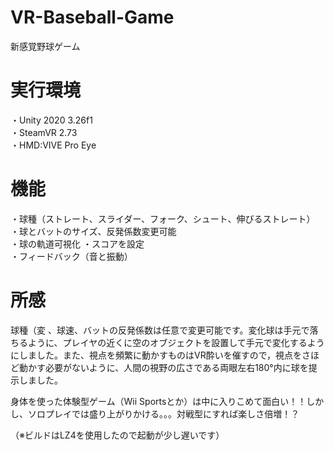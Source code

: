 # VR-Baseball-Game
新感覚野球ゲーム<Br>

# 実行環境
・Unity 2020 3.26f1 <Br>
・SteamVR 2.73 <Br>
・HMD:VIVE Pro Eye <Br>
  
# 機能
・球種（ストレート、スライダー、フォーク、シュート、伸びるストレート） <Br>
・球とバットのサイズ、反発係数変更可能 <Br>
・球の軌道可視化
・スコアを設定 <Br>
・フィードバック（音と振動） <Br>

# 所感
球種（変 、球速、バットの反発係数は任意で変更可能です。変化球は手元で落ちるように、プレイヤの近くに空のオブジェクトを設置して手元で変化するようにしました。また、視点を頻繁に動かすものはVR酔いを催すので，視点をさほど動かす必要がないように、人間の視野の広さである両眼左右180°内に球を提示しました。<BR>
  
身体を使った体験型ゲーム（Wii Sportsとか）は中に入りこめて面白い！！しかし、ソロプレイでは盛り上がりかける。。。対戦型にすれば楽しさ倍増！？<Br>
  
（※ビルドはLZ4を使用したので起動が少し遅いです）
